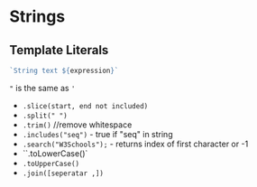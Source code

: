 # Strings

## Template Literals

```js 
`String text ${expression}`
```

`"` is the same as `'`

- `.slice(start, end not included)`
- `.split(" ")`
- `.trim()` //remove whitespace
- `.includes("seq")`  -  true if "seq" in string
- `.search("W3Schools");` - returns index of first character or -1
- ``.toLowerCase()`
- `.toUpperCase()`
- `.join([seperatar ,])`

